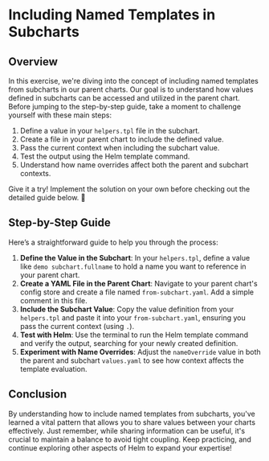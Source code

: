 # Including Named Templates in Subcharts

## Overview

In this exercise, we're diving into the concept of including named templates from subcharts in our parent charts. Our goal is to understand how values defined in subcharts can be accessed and utilized in the parent chart. Before jumping to the step-by-step guide, take a moment to challenge yourself with these main steps:

1. Define a value in your `helpers.tpl` file in the subchart.
2. Create a file in your parent chart to include the defined value.
3. Pass the current context when including the subchart value.
4. Test the output using the Helm template command.
5. Understand how name overrides affect both the parent and subchart contexts.

Give it a try! Implement the solution on your own before checking out the detailed guide below. 🚀

## Step-by-Step Guide

Here’s a straightforward guide to help you through the process:

1. **Define the Value in the Subchart**: In your `helpers.tpl`, define a value like `demo subchart.fullname` to hold a name you want to reference in your parent chart.
2. **Create a YAML File in the Parent Chart**: Navigate to your parent chart's config store and create a file named `from-subchart.yaml`. Add a simple comment in this file.
3. **Include the Subchart Value**: Copy the value definition from your `helpers.tpl` and paste it into your `from-subchart.yaml`, ensuring you pass the current context (using `.`).
4. **Test with Helm**: Use the terminal to run the Helm template command and verify the output, searching for your newly created definition.
5. **Experiment with Name Overrides**: Adjust the `nameOverride` value in both the parent and subchart `values.yaml` to see how context affects the template evaluation.

## Conclusion

By understanding how to include named templates from subcharts, you've learned a vital pattern that allows you to share values between your charts effectively. Just remember, while sharing information can be useful, it's crucial to maintain a balance to avoid tight coupling. Keep practicing, and continue exploring other aspects of Helm to expand your expertise!
